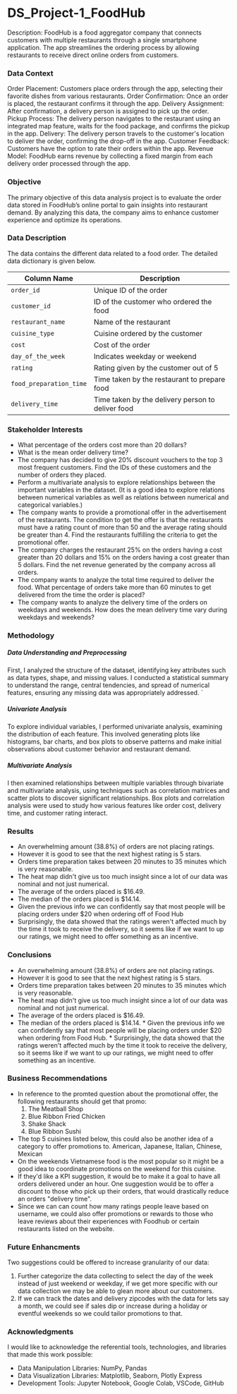 # DS_Project-1_FoodHub
Description: 
 FoodHub is a food aggregator company that connects customers with multiple restaurants through a single smartphone application. The app streamlines the ordering process by allowing restaurants to receive direct online orders from customers.

### Data Context
Order Placement: Customers place orders through the app, selecting their favorite dishes from various restaurants.
Order Confirmation: Once an order is placed, the restaurant confirms it through the app.
Delivery Assignment: After confirmation, a delivery person is assigned to pick up the order.
Pickup Process: The delivery person navigates to the restaurant using an integrated map feature, waits for the food package, and confirms the pickup in the app.
Delivery: The delivery person travels to the customer's location to deliver the order, confirming the drop-off in the app.
Customer Feedback: Customers have the option to rate their orders within the app.
Revenue Model: FoodHub earns revenue by collecting a fixed margin from each delivery order processed through the app.

### Objective
The primary objective of this data analysis project is to evaluate the order data stored in FoodHub’s online portal to gain insights into restaurant demand. By analyzing this data, the company aims to enhance customer experience and optimize its operations.

### Data Description

The data contains the different data related to a food order. The detailed data dictionary is given below.

| Column Name              | Description                                     |
|--------------------------|-------------------------------------------------|
| `order_id`               | Unique ID of the order                          |
| `customer_id`            | ID of the customer who ordered the food        |
| `restaurant_name`        | Name of the restaurant                          |
| `cuisine_type`           | Cuisine ordered by the customer                 |
| `cost`                   | Cost of the order                              |
| `day_of_the_week`        | Indicates weekday or weekend                    |
| `rating`                 | Rating given by the customer out of 5         |
| `food_preparation_time`  | Time taken by the restaurant to prepare food   |
| `delivery_time`          | Time taken by the delivery person to deliver food|

### Stakeholder Interests
 * What percentage of the orders cost more than 20 dollars?
* What is the mean order delivery time?
* The company has decided to give 20% discount vouchers to the top 3 most frequent customers. Find the IDs of these customers and the number of orders they placed.
* Perform a multivariate analysis to explore relationships between the important variables in the dataset. (It is a good idea to explore relations between numerical variables as well as relations between numerical and categorical variables.)
* The company wants to provide a promotional offer in the advertisement of the restaurants. The condition to get the offer is that the restaurants must have a rating count of more than 50 and the average rating should be greater than 4. Find the restaurants fulfilling the criteria to get the promotional offer.
* The company charges the restaurant 25% on the orders having a cost greater than 20 dollars and 15% on the orders having a cost greater than 5 dollars. Find the net revenue generated by the company across all orders.
* The company wants to analyze the total time required to deliver the food. What percentage of orders take more than 60 minutes to get delivered from the time the order is placed?
* The company wants to analyze the delivery time of the orders on weekdays and weekends. How does the mean delivery time vary during weekdays and weekends?

### Methodology

##### Data Understanding and Preprocessing

First, I analyzed the structure of the dataset, identifying key attributes such as data types, shape, and missing values.
I conducted a statistical summary to understand the range, central tendencies, and spread of numerical features, ensuring any missing data was appropriately addressed.
 `              
##### Univariate Analysis

To explore individual variables, I performed univariate analysis, examining the distribution of each feature.
This involved generating plots like histograms, bar charts, and box plots to observe patterns and make initial observations about customer behavior and restaurant demand.

##### Multivariate Analysis

I then examined relationships between multiple variables through bivariate and multivariate analysis, using techniques such as correlation matrices and scatter plots to discover significant relationships.
Box plots and correlation analysis were used to study how various features like order cost, delivery time, and customer rating interact.



### Results
* An overwhelming amount (38.8%) of orders are not placing ratings.
* However it is good to see that the next highest rating is 5 stars.
* Orders time preparation takes between 20 minutes to 35 minutes which is very reasonable.
* The heat map didn't give us too much insight since a lot of our data was nominal and not just numerical.
* The average of the orders placed is $16.49.
* The median of the orders placed is $14.14.
* Given the previous info we can confidently say that most people will be placing orders under $20 when ordering off of Food Hub
* Surprisingly, the data showed that the ratings weren't affected much by the time it took to receive the delivery, so it seems like if we want to up our ratings, we might need to offer something as an incentive.



### Conclusions
   * An overwhelming amount (38.8%) of orders are not placing ratings.
   * However it is good to see that the next highest rating is 5 stars.
   * Orders time preparation takes between 20 minutes to 35 minutes which is very reasonable.
   * The heat map didn't give us too much insight since a lot of our data was nominal and not just numerical. 
   * The average of the orders placed is $16.49.
   * The median of the orders placed is $14.14.
    * Given the previous info we can confidently say that most people will be placing orders under $20 when ordering from  Food Hub.
    * Surprisingly, the data showed that the ratings weren't affected much by the time it took to receive the delivery, so it seems like if we want to up our ratings, we might need to offer something as an incentive.

### Business Recommendations
 * In reference to the promted question about the promotional offer, the following restaurants should get that promo:
    1. The Meatball Shop
    2. Blue Ribbon Fried Chicken
    3. Shake Shack
    4. Blue Ribbon Sushi
 * The top 5 cuisines listed below, this could also be another idea of a category to offer promotions to.
    American, Japanese, Italian, Chinese, Mexican
 * On the weekends Vietnamese food is the most popular so it might be a good idea to coordinate promotions on the weekend for this cuisine.
 * If they'd like a KPI suggestion, it would be to make it a goal to have all orders delivered under an hour. One suggestion would be to offer a discount to those who pick up their orders, that would drastically reduce an orders "delivery time".
 * Since we can can count how many ratings people leave based on username, we could also offer promotions or rewards to those who leave reviews about their experiences with Foodhub or certain restaurants listed on the website.

### Future Enhancments 
Two suggestions could be offered to increase granularity of our data: 
1) Further categorize the data collecting to select the day of the week instead of just weekend or weekday, if we get more specific with our data collection we may be able to glean more about our customers.
2) If we can track the dates and delivery zipcodes with the data for lets say a month, we could see if sales dip or increase during a holiday or eventful weekends so we could tailor promotions to that.
 

### Acknowledgments 
I would like to acknowledge the referential tools, technologies, and libraries that made this work possible:
* Data Manipulation Libraries: NumPy, Pandas
* Data Visualization Libraries: Matplotlib, Seaborn, Plotly Express
* Development Tools: Jupyter Notebook, Google Colab, VSCode, GitHub

 
